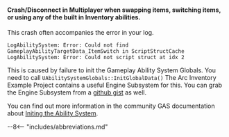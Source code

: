 

#### **Crash/Disconnect in Multiplayer when swapping items, switching items, or using any of the built in Inventory abilities.** 
This crash often accompanies the error in your log.
```
LogAbilitySystem: Error: Could not find GameplayAbilityTargetData_ItemSwitch in ScriptStructCache
LogAbilitySystem: Error: Could not script struct at idx 2
```

This is caused by failure to init the Gameplay Ability System Globals.  You need to call `UAbilitySystemGlobals::InitGlobalData()`  The Arc Inventory Example Project contains a useful Engine Subsystem for this.  You can grab the Engine Subsystem from a [github gist](https://gist.github.com/RoyAwesome/d13f1c1b13d56b71e8179d879b5f65e0) as well.

You can find out more information in the community GAS documentation about [Initing the Ability System](https://github.com/tranek/GASDocumentation#concepts-asg-initglobaldata).

--8<-- "includes/abbreviations.md"